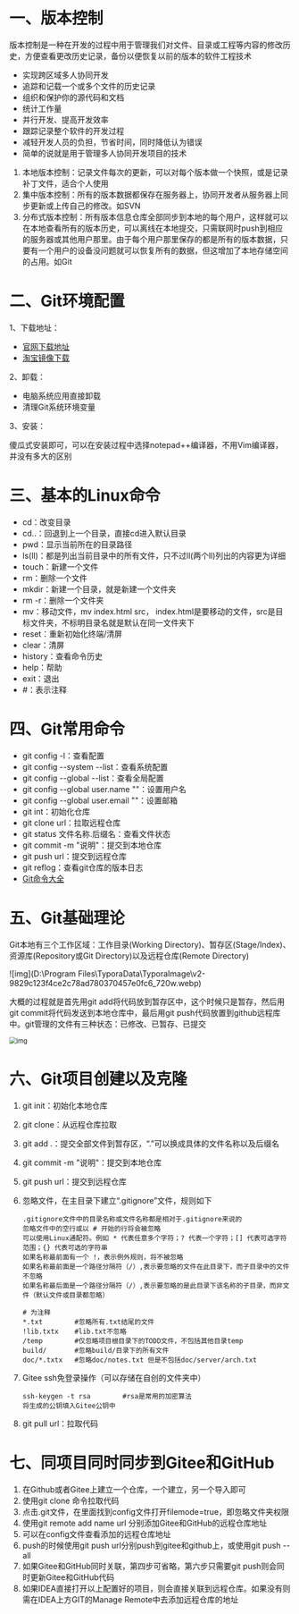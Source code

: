 # 一、版本控制

版本控制是一种在开发的过程中用于管理我们对文件、目录或工程等内容的修改历史，方便查看更改历史记录，备份以便恢复以前的版本的软件工程技术

- 实现跨区域多人协同开发
- 追踪和记载一个或多个文件的历史记录
- 组织和保护你的源代码和文档
- 统计工作量
- 并行开发、提高开发效率
- 跟踪记录整个软件的开发过程
- 减轻开发人员的负担，节省时间，同时降低认为错误
- 简单的说就是用于管理多人协同开发项目的技术

1. 本地版本控制：记录文件每次的更新，可以对每个版本做一个快照，或是记录补丁文件，适合个人使用
2. 集中版本控制：所有的版本数据都保存在服务器上，协同开发者从服务器上同步更新或上传自己的修改。如SVN
3. 分布式版本控制：所有版本信息仓库全部同步到本地的每个用户，这样就可以在本地查看所有的版本历史，可以离线在本地提交，只需联网时push到相应的服务器或其他用户那里。由于每个用户那里保存的都是所有的版本数据，只要有一个用户的设备没问题就可以恢复所有的数据，但这增加了本地存储空间的占用。如Git

# 二、Git环境配置

1、下载地址：

- [官网下载地址](https://git-scm.com/downloads)
- [淘宝镜像下载](http://npm.taobao.org/mirrors)

2、卸载：

- 电脑系统应用直接卸载
- 清理Git系统环境变量

3、安装：

傻瓜式安装即可，可以在安装过程中选择notepad++编译器，不用Vim编译器，并没有多大的区别

# 三、基本的Linux命令

- cd：改变目录
- cd..：回退到上一个目录，直接cd进入默认目录
- pwd：显示当前所在的目录路径
- ls(ll)：都是列出当前目录中的所有文件，只不过ll(两个ll)列出的内容更为详细
- touch：新建一个文件
- rm：删除一个文件
- mkdir：新建一个目录，就是新建一个文件夹
- rm -r：删除一个文件夹
- mv：移动文件，mv index.html src， index.html是要移动的文件，src是目标文件夹，不标明目录名就是默认在同一文件夹下
- reset：重新初始化终端/清屏
- clear：清屏
- history：查看命令历史
- help：帮助
- exit：退出
- #：表示注释

# 四、Git常用命令

- git config -l：查看配置
- git config --system --list：查看系统配置
- git config --global --list：查看全局配置
- git config --global user.name ""：设置用户名
- git config --global user.email ""：设置邮箱
- git int：初始化仓库
- git clone url：拉取远程仓库
- git status 文件名称.后缀名：查看文件状态
- git commit -m "说明"：提交到本地仓库
- git push url：提交到远程仓库
- git reflog：查看git仓库的版本日志
- [Git命令大全](https://gitee.com/all-about-git)

# 五、Git基础理论

Git本地有三个工作区域：工作目录(Working Directory)、暂存区(Stage/Index)、资源库(Repository或Git Directory)以及远程仓库(Remote Directory)

 ![img](D:\Program Files\TyporaData\TyporaImage\v2-9829c123f4ce2c78ad780370457e0fc6_720w.webp) 

大概的过程就是首先用git add将代码放到暂存区中，这个时候只是暂存，然后用git commit将代码发送到本地仓库中，最后用git push代码放置到github远程库中。git管理的文件有三种状态：已修改、已暂存、已提交

 <img src="D:\Program Files\TyporaData\TyporaImage\v2-51e676ef74e2d4cf8e63215811944766_720w.webp" alt="img" style="zoom:80%;" /> 

#  六、Git项目创建以及克隆

1. git init：初始化本地仓库

2. git clone：从远程仓库拉取

3. git add .：提交全部文件到暂存区，“.”可以换成具体的文件名称以及后缀名

4. git commit -m "说明"：提交到本地仓库

5. git push url：提交到远程仓库

6. 忽略文件，在主目录下建立“.gitignore”文件，规则如下

   ```
   .gitignore文件中的目录名称或文件名称都是相对于.gitignore来说的
   忽略文件中的空行或以 # 开始的行将会被忽略
   可以使用Linux通配符。例如 * 代表任意多个字符；? 代表一个字符；[] 代表可选字符范围；{} 代表可选的字符串
   如果名称最前面有一个 !，表示例外规则，将不被忽略
   如果名称最前面是一个路径分隔符（/）,表示要忽略的文件在此目录下，而子目录中的文件不忽略
   如果名称最后面是一个路径分隔符（/）,表示要忽略的是此目录下该名称的子目录，而非文件（默认文件或目录都忽略）
   ```

   ```
   # 为注释
   *.txt		#忽略所有.txt结尾的文件
   !lib.txtx	#lib.txt不忽略
   /temp		#仅忽略项目根目录下的TODD文件，不包括其他目录temp
   build/		#忽略build/目录下的所有文件
   doc/*.txtx	#忽略doc/notes.txt 但是不包括doc/server/arch.txt
   ```

7. Gitee ssh免登录操作（可以存储在自创的文件夹中）

   ```
   ssh-keygen -t rsa		#rsa是常用的加密算法
   将生成的公钥填入Gitee公钥中
   ```

8. git pull url：拉取代码

#  七、同项目同时同步到Gitee和GitHub

1. 在Github或者Gitee上建立一个仓库，一个建立，另一个导入即可
2. 使用git clone 命令拉取代码
3. 点击.git文件，在里面找到config文件打开filemode=true，即忽略文件夹权限
4. 使用git remote add name url 分别添加Gitee和GitHub的远程仓库地址
5. 可以在config文件查看添加的远程仓库地址
6. push的时候使用git push url分别push到gitee和github上，或使用git push --all
7. 如果Gitee和GitHub同时关联，第四步可省略，第六步只需要git push则会同时更新Gitee和GitHub代码
8. 如果IDEA直接打开以上配置好的项目，则会直接关联到远程仓库。如果没有则需在IDEA上方GIT的Manage Remote中去添加远程仓库的地址





